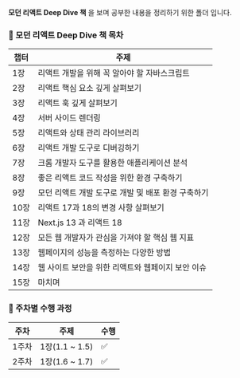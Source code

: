 **모던 리액트 Deep Dive 책** 을 보며 공부한 내용을 정리하기 위한 폴더 입니다.

### 📖 모던 리액트 Deep Dive 책 목차

| 챕터 | 주제                                               |
| ---- | -------------------------------------------------- |
| 1장  | 리액트 개발을 위해 꼭 알아야 할 자바스크립트       |
| 2장  | 리액트 핵심 요소 깊게 살펴보기                     |
| 3장  | 리액트 훅 깊게 살펴보기                            |
| 4장  | 서버 사이드 렌더링                                 |
| 5장  | 리액트와 상태 관리 라이브러리                      |
| 6장  | 리액트 개발 도구로 디버깅하기                      |
| 7장  | 크롬 개발자 도구를 활용한 애플리케이션 분석        |
| 8장  | 좋은 리액트 코드 작성을 위한 환경 구축하기         |
| 9장  | 모던 리액트 개발 도구로 개발 및 배포 환경 구축하기 |
| 10장 | 리액트 17과 18의 변경 사항 살펴보기                |
| 11장 | Next.js 13 과 리액트 18                            |
| 12장 | 모든 웹 개발자가 관심을 가져야 할 핵심 웹 지표     |
| 13장 | 웹페이지의 성능을 측정하는 다양한 방법             |
| 14장 | 웹 사이트 보안을 위한 리액트와 웹페이지 보안 이슈  |
| 15장 | 마치며                                             |

### 🎯 주차별 수행 과정

| 주차  | 주제           | 수행 |
| ----- | -------------- | ---- |
| 1주차 | 1장(1.1 ~ 1.5) | ✅   |
| 2주차 | 1장(1.6 ~ 1.7) | ✅   |
